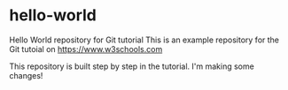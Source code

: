 # hello-world
Hello World repository for Git tutorial
This is an example repository for the Git tutoial on https://www.w3schools.com

This repository is built step by step in the tutorial.
I'm making some changes!
